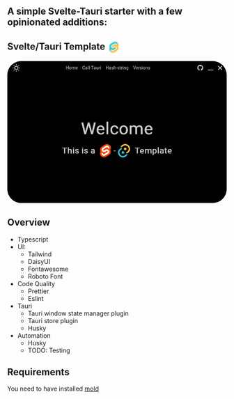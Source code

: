 ## A simple Svelte-Tauri starter with a few opinionated additions:
## Svelte/Tauri Template <img src="https://raw.githubusercontent.com/Fractal-Tess/Svelte-Tauri/main/src/assets/st-1024.png" width="30" align="center" />

<div align="center">
  <img src="https://raw.githubusercontent.com/Fractal-Tess/Svelte-Tauri/main/src/assets/app.jpg" width="580" style="border-radius:2rem"/>
</div>



## Overview 
- Typescript
- UI:
  - Tailwind
  - DaisyUI
  - Fontawesome
  - Roboto Font
- Code Quality
  - Prettier
  - Eslint
- Tauri
  - Tauri window state manager plugin
  - Tauri store plugin
  - Husky
- Automation
  - Husky
  - TODO: Testing



## Requirements
You need to have installed [mold](https://github.com/rui314/mold)